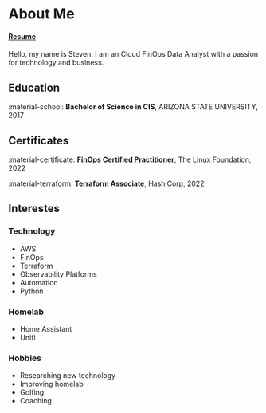 # About Me

#### [Resume](https://registry.jsonresume.org/stevejoluc)

Hello, my name is Steven. I am an Cloud FinOps Data Analyst with a passion for technology and business.

## Education
:material-school: **Bachelor of Science in CIS**, ARIZONA STATE UNIVERSITY, 2017

## Certificates
:material-certificate: **[FinOps Certified Practitioner](https://www.credly.com/badges/e8ecf6a4-5624-456c-8e1a-f5bc3d20d276/)**, The Linux Foundation, 2022

:material-terraform: **[Terraform Associate](https://www.credly.com/badges/452de2a5-92f6-447a-a923-d1919bdcc415/)**, HashiCorp, 2022

## Interestes
### Technology
- AWS
- FinOps
- Terraform
- Observability Platforms
- Automation
- Python

### Homelab
- Home Assistant
- Unifi

### Hobbies
- Researching new technology
- Improving homelab
- Golfing
- Coaching